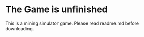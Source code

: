 # The Game is unfinished
This is a mining simulator game. Please read readme.md before downloading.
